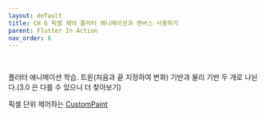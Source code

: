 ```yaml
---
layout: default
title: CH 6 픽셀 제어 플러터 애니메이션과 캔버스 사용하기
parent: Flutter In Action
nav_order: 6
---
```


<br>

플러터 애니메이션 학습. 트윈(처음과 끝 지정하여 변화) 기반과 물리 기반 두 개로 나뉜다.(3.0 은 다를 수 있으니 더 찾아보기)

픽셀 단위 제어하는 [CustomPaint](https://www.youtube.com/watch?v=kp14Y4uHpHs&list=PL4nLX9pdXUwS4Qt6d9ltm3TnuRhF2rsUz)
